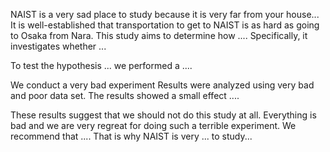 NAIST is a very sad place to study because it is very far from your house...
It is well-established that transportation to get to NAIST is as hard as going to Osaka from Nara. This study aims to determine how .... Specifically, it investigates whether ... 


To test the hypothesis ... we performed a .... 

We conduct a very bad experiment
Results were analyzed using very bad and poor data set. The results showed a small effect .... 


These results suggest that we should not do this study at all. Everything is bad and we are very regreat for doing such a terrible experiment. We recommend that .... That is why NAIST is very ...  to study...
